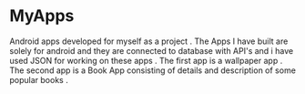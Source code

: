 # MyApps
Android apps developed for myself as a project .
The Apps I have built are solely for android and they are connected to database with API's and i have used JSON for working on these apps .
The first app is a wallpaper app .
The second app is a Book App consisting of details and description of some popular books .

